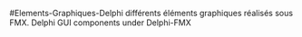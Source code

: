 #Elements-Graphiques-Delphi
différents éléments graphiques réalisés sous FMX.
Delphi GUI components under Delphi-FMX
